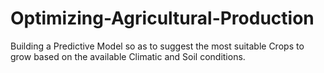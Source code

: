 # Optimizing-Agricultural-Production
Building a Predictive Model so as to suggest the most suitable Crops to grow based on the available Climatic and Soil conditions.
